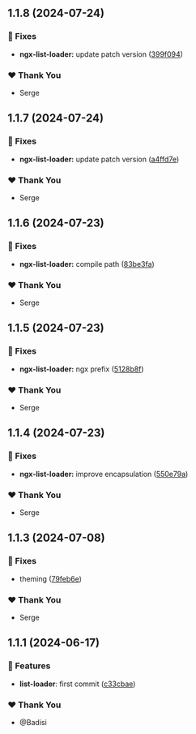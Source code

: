 ## 1.1.8 (2024-07-24)


### 🐛 Fixes

- **ngx-list-loader:** update patch version ([399f094](https://github.com/DSI-HUG/ngx-components/commit/399f094))


### ❤️  Thank You

- Serge

## 1.1.7 (2024-07-24)


### 🐛 Fixes

- **ngx-list-loader:** update patch version ([a4ffd7e](https://github.com/DSI-HUG/ngx-components/commit/a4ffd7e))


### ❤️  Thank You

- Serge

## 1.1.6 (2024-07-23)


### 🐛 Fixes

- **ngx-list-loader:** compile path ([83be3fa](https://github.com/DSI-HUG/ngx-components/commit/83be3fa))


### ❤️  Thank You

- Serge

## 1.1.5 (2024-07-23)


### 🐛 Fixes

- **ngx-list-loader:** ngx prefix ([5128b8f](https://github.com/DSI-HUG/ngx-components/commit/5128b8f))


### ❤️  Thank You

- Serge

## 1.1.4 (2024-07-23)


### 🐛 Fixes

- **ngx-list-loader:** improve encapsulation ([550e79a](https://github.com/DSI-HUG/ngx-components/commit/550e79a))


### ❤️  Thank You

- Serge

## 1.1.3 (2024-07-08)

### 🐛 Fixes

-   theming ([79feb6e](https://github.com/DSI-HUG/ngx-components/commit/79feb6e))

### ❤️ Thank You

-   Serge

## 1.1.1 (2024-06-17)

### 🚀 Features

-   **list-loader**: first commit ([c33cbae](https://github.com/DSI-HUG/ngx-components/commit/c33cbae53d66241197356d3984e8c37796a3a6a4))

### ❤️ Thank You

-   @Badisi
